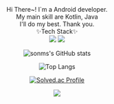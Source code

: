 <div align="center">
Hi There~!
I`m a Android developer.
<br>
My main skill are Kotlin, Java
<br>
I'll do my best. Thank you.
<br>
✨Tech Stack✨
<br>
<img src="https://img.shields.io/badge/Kotlin-blueviolet?style=plastic&logo=Kotlin&logoColor=7F52FF"/>
<img src="https://img.shields.io/badge/Python-3776AB?style=for-the-badge&logo=Python&logoColor=white">

![sonms's GitHub stats](https://github-readme-stats.vercel.app/api?username=sonms&show_icons=true&theme=dark)

![Top Langs](https://github-readme-stats.vercel.app/api/top-langs/?username=sonms&layout=compact&theme=tokyonight)

[![Solved.ac Profile](http://mazassumnida.wtf/api/generate_badge?boj=gs7373)](https://solved.ac/gs7373)
  
<a href="https://opgc.me/#/users/sonms" target="_blank"><img src="https://api.opgc.me/githubs/users/sonms/tag/?theme=basic" /></a>  
</div>
